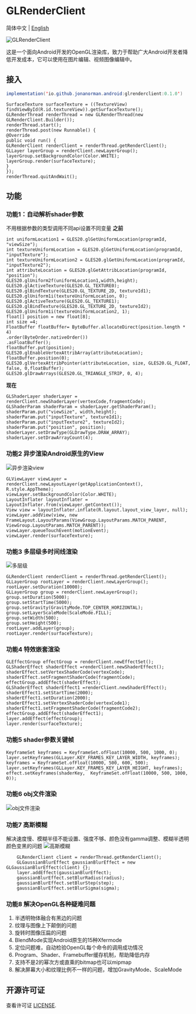 # GLRenderClient

简体中文 | [English](./README_EN.md)

![GLRenderClient](https://github.com/JonaNorman/GLRenderClient/blob/main/screen/logo.png?raw=true "GLRenderClient")

这是一个面向Android开发的OpenGL渲染库，致力于帮助广大Android开发者降低开发成本，它可以使用在图片编辑、视频图像编辑中。

## 接入
``` java
implementation('io.github.jonanorman.android:glrenderclient:0.1.0')
```
```
SurfaceTexture surfaceTexture = ((TextureView) findViewById(R.id.textureView)).getSurfaceTexture();
GLRenderThread renderThread = new GLRenderThread(new GLRenderClient.Builder());
renderThread.start();
renderThread.post(new Runnable() {
@Override
public void run() {
GLRenderClient renderClient = renderThread.getRenderClient();
GLLayer layerGroup = renderClient.newLayerGroup();
layerGroup.setBackgroundColor(Color.WHITE);
layerGroup.render(surfaceTexture);
}
});
renderThread.quitAndWait();
```
## 功能
### 功能1：自动解析shader参数
不用根据参数的类型调用不同api设置不同变量 
**之前**
```
int uniformLocation1 = GLES20.glGetUniformLocation(programId, "viewSize");
int textureUniformLocation = GLES20.glGetUniformLocation(programId, "inputTexture");
int textureUniformLocation2 = GLES20.glGetUniformLocation(programId, "inputTexture2");
int attributeLocation = GLES20.glGetAttribLocation(programId, "position");
GLES20.glUniform2f(uniformLocation1,width,height);
GLES20.glActiveTexture(GLES20.GL_TEXTURE0);
GLES20.glBindTexture(GLES20.GL_TEXTURE_2D, textureId1);
GLES20.glUniform1i(textureUniformLocation, 0);
GLES20.glActiveTexture(GLES20.GL_TEXTURE1);
GLES20.glBindTexture(GLES20.GL_TEXTURE_2D, textureId2);
GLES20.glUniform1i(textureUniformLocation2, 1);
float[] position = new float[8];
int size =4;
FloatBuffer floatBuffer= ByteBuffer.allocateDirect(position.length * 4)
.order(ByteOrder.nativeOrder())
.asFloatBuffer();
floatBuffer.put(position);
GLES20.glEnableVertexAttribArray(attributeLocation);
floatBuffer.position(0);
GLES20.glVertexAttribPointer(attributeLocation, size, GLES20.GL_FLOAT, false, 0,floatBuffer);
GLES20.glDrawArrays(GLES20.GL_TRIANGLE_STRIP, 0, 4);
```
**现在**
```
GLShaderLayer shaderLayer = renderClient.newShaderLayer(vertexCode,fragmentCode);
GLShaderParam shaderParam = shaderLayer.getShaderParam();
shaderParam.put("viewSize", width,height);
shaderParam.put("inputTexture", textureId1);
shaderParam.put("inputTexture2", textureId2);
shaderParam.put("position", position);
shaderLayer.setDrawType(GLDrawType.DRAW_ARRAY);
shaderLayer.setDrawArrayCount(4);
```

### 功能2 异步渲染Android原生的View
![异步渲染view](https://github.com/JonaNorman/GLRenderClient/blob/main/screen/preview2.gif?raw=true "异步渲染view")

```
GLViewLayer viewLayer = renderClient.newLayoutLayer(getApplicationContext(), R.style.AppTheme);
viewLayer.setBackgroundColor(Color.WHITE);
LayoutInflater layoutInflater = LayoutInflater.from(viewLayer.getContext());
View view = layoutInflater.inflate(R.layout.layout_view_layer, null);
viewLayer.addView(view, new FrameLayout.LayoutParams(ViewGroup.LayoutParams.MATCH_PARENT, ViewGroup.LayoutParams.MATCH_PARENT));
viewLayer.queueTouchEvent(motionEvent);
viewLayer.render(surfaceTexture);
```

### 功能3 多层级多时间线渲染
![多层级](https://github.com/JonaNorman/GLRenderClient/blob/main/screen/preview1.gif?raw=true "多层级")
```
GLRenderClient renderClient = renderThread.getRenderClient();
GLLayerGroup rootLayer = renderClient.newLayerGroup();
rootLayer.setDuration(10000);
GLLayerGroup group = renderClient.newLayerGroup();
group.setDuration(5000);
group.setStartTime(5000);
group.setGravity(GravityMode.TOP_CENTER_HORIZONTAL);
group.setLayerScaleMode(ScaleMode.FILL);
group.setWidth(500);
group.setHeight(500);
rootLayer.addLayer(group);
rootLayer.render(surfaceTexture);
```

### 功能4 特效嵌套渲染

```
GLEffectGroup effectGroup = renderClient.newEffectSet();
GLShaderEffect shaderEffect =renderClient.newShaderEffect();
shaderEffect.setVertexShaderCode(vertexCode);
shaderEffect.setFragmentShaderCode(fragmentCode);
effectGroup.addEffect(shaderEffect);
GLShaderEffect shaderEffect1 =renderClient.newShaderEffect();
shaderEffect1.setStartTime(2000);
shaderEffect1.setDuration(2000);
shaderEffect1.setVertexShaderCode(vertexCode1);
shaderEffect1.setFragmentShaderCode(fragmentCode2);
effectGroup.addEffect(shaderEffect1);
layer.addEffect(effectGroup);
layer.render(surfaceTexture);
```

### 功能5 shader参数关键帧

```
KeyframeSet keyframes = KeyframeSet.ofFloat(10000, 500, 1000, 0);
layer.setKeyframes(GLLayer.KEY_FRAMES_KEY_LAYER_WIDTH, keyframes);
keyframes = KeyframeSet.ofFloat(10000, 500, 600, 500);
layer.setKeyframes(GLLayer.KEY_FRAMES_KEY_LAYER_HEIGHT, keyframes);
effect.setKeyframes(shaderKey,  KeyframeSet.ofFloat(10000, 500, 1000, 0));
```

### 功能6 obj文件渲染
![obj文件渲染](https://github.com/JonaNorman/GLRenderClient/blob/main/screen/preview3.gif?raw=true "obj文件渲染")



### 功能7 高斯模糊
解决速度慢、模糊半径不能设置、强度不够、颜色没有gamma调整、模糊半透明颜色变黑的问题
![高斯模糊](https://github.com/JonaNorman/GLRenderClient/blob/main/screen/preview4.gif?raw=true "高斯模糊")

```
    GLRenderClient client = renderThread.getRenderClient();
    GLGaussianBlurEffect gaussianBlurEffect = new GLGaussianBlurEffect(client) {};
    layer.addEffect(gaussianBlurEffect);
    gaussianBlurEffect.setBlurRadius(radius);
    gaussianBlurEffect.setBlurStep(step);
    gaussianBlurEffect.setBlurSigma(sigma);
```

### 功能8 解决OpenGL各种疑难问题

1. 半透明物体融合有黑边的问题
2. 纹理与图像上下颠倒的问题
3. 旋转时图像压扁的问题
4. BlendMode实现Android原生的15种Xfermode
5. 定位问题难，自动检验OpenGL每个命令的调用成功情况
6. Program、Shader、Framebuffer缓存机制，帮助降低内存
7. 支持不是2的幂次方或直乘的bitmap也可以mipmap
8. 解决屏幕大小和纹理比例不一样的问题，增加GravityMode、ScaleMode

## 开源许可证

查看许可证 [LICENSE](./LICENSE).
